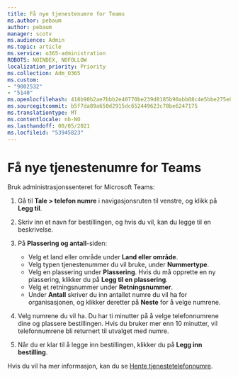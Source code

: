 ```yaml
---
title: Få nye tjenestenumre for Teams
ms.author: pebaum
author: pebaum
manager: scotv
ms.audience: Admin
ms.topic: article
ms.service: o365-administration
ROBOTS: NOINDEX, NOFOLLOW
localization_priority: Priority
ms.collection: Adm_O365
ms.custom:
- "9002532"
- "5140"
ms.openlocfilehash: 418b90b2ae7bbb2e40770be239d8185b90abb08c4e5bbe275e80f64966e97413
ms.sourcegitcommit: b5f7da89a650d2915dc652449623c78be6247175
ms.translationtype: MT
ms.contentlocale: nb-NO
ms.lasthandoff: 08/05/2021
ms.locfileid: "53945823"
---
```

# <a name="get-new-service-numbers-for-teams"></a>Få nye tjenestenumre for Teams

Bruk administrasjonssenteret for Microsoft Teams:

1. Gå til **Tale > telefon numre** i navigasjonsruten til venstre, og klikk på **Legg til**.
2. Skriv inn et navn for bestillingen, og hvis du vil, kan du legge til en beskrivelse.
3. På **Plassering og antall**-siden:

    - Velg et land eller område under **Land eller område**.
    - Velg typen tjenestenummer du vil bruke, under **Nummertype**.
    - Velg en plassering under **Plassering**. Hvis du må opprette en ny plassering, klikker du på **Legg til en plassering**.
    - Velg et retningsnummer under **Retningsnummer**.
    - Under **Antall** skriver du inn antallet numre du vil ha for organisasjonen, og klikker deretter på **Neste** for å velge numrene.
    
4. Velg numrene du vil ha. Du har ti minutter på å velge telefonnumrene dine og plassere bestillingen. Hvis du bruker mer enn 10 minutter, vil telefonnumrene bli returnert til utvalget med numre.
5. Når du er klar til å legge inn bestillingen, klikker du på **Legg inn bestilling**.

Hvis du vil ha mer informasjon, kan du se [Hente tjenestetelefonnumre](https://docs.microsoft.com/microsoftteams/getting-service-phone-numbers).
